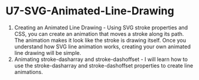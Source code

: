 # U7-SVG-Animated-Line-Drawing
 
1. Creating an Animated Line Drawing - Using SVG stroke properties and CSS, you can create an animation that moves a stroke along its path. The animation makes it look like the stroke is drawing itself. Once you understand how SVG line animation works, creating your own animated line drawing will be simple.
2. Animating stroke-dasharray and stroke-dashoffset - I will learn how to use the stroke-dasharray and stroke-dashoffset properties to create line animations.